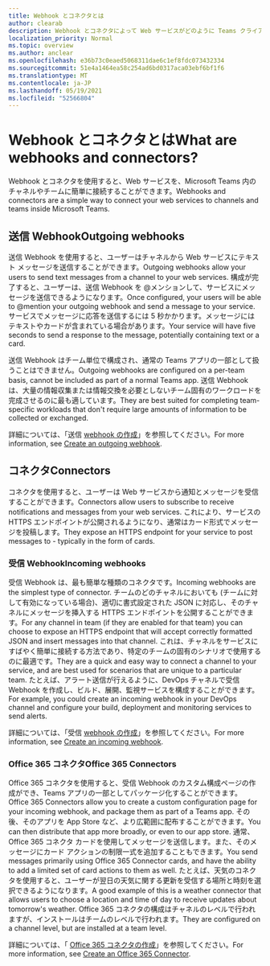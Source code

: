 ```yaml
---
title: Webhook とコネクタとは
author: clearab
description: Webhook とコネクタによって Web サービスがどのように Teams クライアントに接続されるかについて説明します。
localization_priority: Normal
ms.topic: overview
ms.author: anclear
ms.openlocfilehash: e36b73c0eaed5068311dae6c1ef8fdc073432334
ms.sourcegitcommit: 51e4a1464ea58c254ad6bd0317aca03ebf6bf1f6
ms.translationtype: MT
ms.contentlocale: ja-JP
ms.lasthandoff: 05/19/2021
ms.locfileid: "52566804"
---
```

# <a name="what-are-webhooks-and-connectors"></a><span data-ttu-id="20741-103">Webhook とコネクタとは</span><span class="sxs-lookup"><span data-stu-id="20741-103">What are webhooks and connectors?</span></span>

<span data-ttu-id="20741-104">Webhook とコネクタを使用すると、Web サービスを、Microsoft Teams 内のチャネルやチームに簡単に接続することができます。</span><span class="sxs-lookup"><span data-stu-id="20741-104">Webhooks and connectors are a simple way to connect your web services to channels and teams inside Microsoft Teams.</span></span> 

## <a name="outgoing-webhooks"></a><span data-ttu-id="20741-105">送信 Webhook</span><span class="sxs-lookup"><span data-stu-id="20741-105">Outgoing webhooks</span></span>

<span data-ttu-id="20741-106">送信 Webhook を使用すると、ユーザーはチャネルから Web サービスにテキスト メッセージを送信することができます。</span><span class="sxs-lookup"><span data-stu-id="20741-106">Outgoing webhooks allow your users to send text messages from a channel to your web services.</span></span> <span data-ttu-id="20741-107">構成が完了すると、ユーザーは、送信 Webhook を @メンションして、サービスにメッセージを送信できるようになります。</span><span class="sxs-lookup"><span data-stu-id="20741-107">Once configured, your users will be able to @mention your outgoing webhook and send a message to your service.</span></span> <span data-ttu-id="20741-108">サービスでメッセージに応答を送信するには 5 秒かかります。メッセージにはテキストやカードが含まれている場合があります。</span><span class="sxs-lookup"><span data-stu-id="20741-108">Your service will have five seconds to send a response to the message, potentially containing text or a card.</span></span>

<span data-ttu-id="20741-109">送信 Webhook はチーム単位で構成され、通常の Teams アプリの一部として扱うことはできません。</span><span class="sxs-lookup"><span data-stu-id="20741-109">Outgoing webhooks are configured on a per-team basis, cannot be included as part of a normal Teams app.</span></span> <span data-ttu-id="20741-110">送信 Webhook は、大量の情報収集または情報交換を必要としないチーム固有のワークロードを完成させるのに最も適しています。</span><span class="sxs-lookup"><span data-stu-id="20741-110">They are best suited for completing team-specific workloads that don't require large amounts of information to be collected or exchanged.</span></span>

<span data-ttu-id="20741-111">詳細については、「送信 [webhook の作成](~/webhooks-and-connectors/how-to/add-outgoing-webhook.md)」を参照してください。</span><span class="sxs-lookup"><span data-stu-id="20741-111">For more information, see [Create an outgoing webhook](~/webhooks-and-connectors/how-to/add-outgoing-webhook.md).</span></span>

## <a name="connectors"></a><span data-ttu-id="20741-112">コネクタ</span><span class="sxs-lookup"><span data-stu-id="20741-112">Connectors</span></span>

<span data-ttu-id="20741-113">コネクタを使用すると、ユーザーは Web サービスから通知とメッセージを受信することができます。</span><span class="sxs-lookup"><span data-stu-id="20741-113">Connectors allow users to subscribe to receive notifications and messages from your web services.</span></span> <span data-ttu-id="20741-114">これにより、サービスの HTTPS エンドポイントが公開されるようになり、通常はカード形式でメッセージを投稿します。</span><span class="sxs-lookup"><span data-stu-id="20741-114">They expose an HTTPS endpoint for your service to post messages to - typically in the form of cards.</span></span>

### <a name="incoming-webhooks"></a><span data-ttu-id="20741-115">受信 Webhook</span><span class="sxs-lookup"><span data-stu-id="20741-115">Incoming webhooks</span></span>

<span data-ttu-id="20741-116">受信 Webhook は、最も簡単な種類のコネクタです。</span><span class="sxs-lookup"><span data-stu-id="20741-116">Incoming webhooks are the simplest type of connector.</span></span> <span data-ttu-id="20741-117">チームのどのチャネルにおいても (チームに対して有効になっている場合)、適切に書式設定された JSON に対応し、そのチャネルにメッセージを挿入する HTTPS エンドポイントを公開することができます。</span><span class="sxs-lookup"><span data-stu-id="20741-117">For any channel in team (if they are enabled for that team) you can choose to expose an HTTPS endpoint that will accept correctly formatted JSON and insert messages into that channel.</span></span> <span data-ttu-id="20741-118">これは、チャネルをサービスにすばやく簡単に接続する方法であり、特定のチームの固有のシナリオで使用するのに最適です。</span><span class="sxs-lookup"><span data-stu-id="20741-118">They are a quick and easy way to connect a channel to your service, and are best used for scenarios that are unique to a particular team.</span></span> <span data-ttu-id="20741-119">たとえば、アラート送信が行えるように、DevOps チャネルで受信 Webhook を作成し、ビルド、展開、監視サービスを構成することができます。</span><span class="sxs-lookup"><span data-stu-id="20741-119">For example, you could create an incoming webhook in your DevOps channel and configure your build, deployment and monitoring services to send alerts.</span></span>

<span data-ttu-id="20741-120">詳細については、「受信 [webhook の作成](~/webhooks-and-connectors/how-to/add-incoming-webhook.md)」を参照してください。</span><span class="sxs-lookup"><span data-stu-id="20741-120">For more information, see [Create an incoming webhook](~/webhooks-and-connectors/how-to/add-incoming-webhook.md).</span></span>

### <a name="office-365-connectors"></a><span data-ttu-id="20741-121">Office 365 コネクタ</span><span class="sxs-lookup"><span data-stu-id="20741-121">Office 365 Connectors</span></span>

<span data-ttu-id="20741-122">Office 365 コネクタを使用すると、受信 Webhook のカスタム構成ページの作成ができ、Teams アプリの一部としてパッケージ化することができます。</span><span class="sxs-lookup"><span data-stu-id="20741-122">Office 365 Connectors allow you to create a custom configuration page for your incoming webhook, and package them as part of a Teams app.</span></span> <span data-ttu-id="20741-123">その後、そのアプリを App Store など、より広範囲に配布することができます。</span><span class="sxs-lookup"><span data-stu-id="20741-123">You can then distribute that app more broadly, or even to our app store.</span></span> <span data-ttu-id="20741-124">通常、Office 365 コネクタ カードを使用してメッセージを送信します。また、そのメッセージにカード アクションの制限一式を追加することもできます。</span><span class="sxs-lookup"><span data-stu-id="20741-124">You send messages primarily using Office 365 Connector cards, and have the ability to add a limited set of card actions to them as well.</span></span> <span data-ttu-id="20741-125">たとえば、天気のコネクタを使用すると、ユーザーが翌日の天気に関する更新を受信する場所と時刻を選択できるようになります。</span><span class="sxs-lookup"><span data-stu-id="20741-125">A good example of this is a weather connector that allows users to choose a location and time of day to receive updates about tomorrow's weather.</span></span> <span data-ttu-id="20741-126">Office 365 コネクタの構成はチャネルのレベルで行われますが、インストールはチームのレベルで行われます。</span><span class="sxs-lookup"><span data-stu-id="20741-126">They are configured on a channel level, but are installed at a team level.</span></span>

<span data-ttu-id="20741-127">詳細については、「 [Office 365 コネクタの作成](~/webhooks-and-connectors/how-to/connectors-creating.md)」を参照してください。</span><span class="sxs-lookup"><span data-stu-id="20741-127">For more information, see [Create an Office 365 Connector](~/webhooks-and-connectors/how-to/connectors-creating.md).</span></span>
